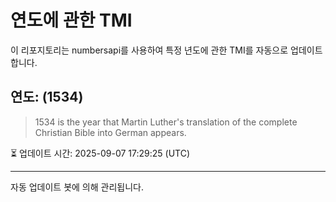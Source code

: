 
# 연도에 관한 TMI

이 리포지토리는 numbersapi를 사용하여 특정 년도에 관한 TMI를 자동으로 업데이트합니다.

## 연도: (1534)
> 1534 is the year that Martin Luther's translation of the complete Christian Bible into German appears.

⏳ 업데이트 시간: 2025-09-07 17:29:25 (UTC)

---
자동 업데이트 봇에 의해 관리됩니다.
